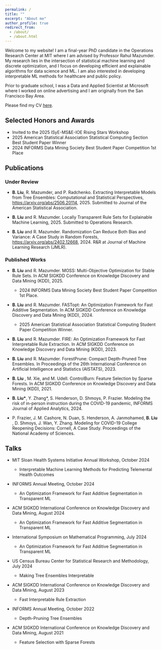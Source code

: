 ```yaml
---
permalink: /
title: ""
excerpt: "About me"
author_profile: true
redirect_from:
  - /about/
  - /about.html
---
```

Welcome to my website! I am a final-year PhD candidate in the Operations Research Center at MIT where I am advised by Professor Rahul Mazumder. My research lies in the intersection of statistical machine learning and discrete optimization, and I focus on developing efficient and explainable algorithms for data science and ML. I am also interested in developing interpretable ML methods for healthcare and public policy.

Prior to graduate school, I was a Data and Applied Scientist at Microsoft where I worked on online advertising and I am originally from the San Francisco Bay Area.

Please find my CV [here](files/cvbrian.pdf).

## Selected Honors and Awards
- Invited to the 2025 ISyE-MS&E-IOE Rising Stars Workshop 
- 2025 American Statistical Association Statistical Computing Section Best Student Paper Winner
- 2024 INFORMS Data Mining Society Best Student Paper Competition 1st Place

## Publications

### Under Review

- **B. Liu**, R. Mazumder, and P. Radchenko. Extracting Interpretable Models from Tree Ensembles: Computational and Statistical Perspectives, https://arxiv.org/abs/2506.20114, 2025. Submitted to Journal of the American Statistical Association.

- **B. Liu** and R. Mazumder. Locally Transparent Rule Sets for Explainable Machine Learning, 2025. Submitted to Operations Research.

- **B. Liu**  and R. Mazumder. Randomization Can Reduce Both Bias and Variance: A Case Study in Random Forests, https://arxiv.org/abs/2402.12668, 2024. R&R at Journal of Machine Learning Research (JMLR).

### Published Works

- **B. Liu**  and R. Mazumder. MOSS: Multi-Objective Optimization for Stable Rule Sets. In ACM SIGKDD Conference on Knowledge Discovery and Data Mining (KDD), 2025.
  - 2024 INFORMS Data Mining Society Best Student Paper Competition 1st Place.

- **B. Liu**  and R. Mazumder. FASTopt: An Optimization Framework for Fast Additive Segmentation. In ACM SIGKDD Conference on Knowledge Discovery and Data Mining (KDD), 2024.
  - 2025 American Statistical Association Statistical Computing Student Paper Competition Winner.

- **B. Liu**  and R. Mazumder. FIRE: An Optimization Framework for Fast Interpretable Rule Extraction. In ACM SIGKDD Conference on Knowledge Discovery and Data Mining (KDD), 2023.
  
- **B. Liu**  and R. Mazumder. ForestPrune: Compact Depth-Pruned Tree Ensembles. In Proceedings of the 26th International Conference on Artificial Intelligence and Statistics (AISTATS), 2023.
  
- **B. Liu** , M. Xie, and M. Udell. ControlBurn: Feature Selection by Sparse Forests. In ACM SIGKDD Conference on Knowledge Discovery and Data Mining (KDD), 2021.

- **B. Liu\***, Y. Zhang\*, S. Henderson, D. Shmoys, P. Frazier. Modeling the risk of in-person instruction during the COVID-19 pandemic, INFORMS Journal of Applied Analytics, 2024.
  
- P. Frazier, J. M. Cashore, N. Duan, S. Henderson, A. Janmohamed, **B. Liu** , D. Shmoys, J. Wan, Y. Zhang.
Modeling for COVID-19 College Reopening Decisions: Cornell, A Case Study. Proceedings of the National Academy of Sciences.



## Talks

- MIT Sloan Health Systems Initiative Annual Workshop, October 2024
  - Interpretable Machine Learning Methods for Predicting Telemental Health Outcomes

- INFORMS Annual Meeting, October 2024
  - An Optimization Framework for Fast Additive Segmentation in Transparent ML	

- ACM SIGKDD International Conference on Knowledge Discovery and Data Mining, August 2024
  - An Optimization Framework for Fast Additive Segmentation in Transparent ML	

- International Symposium on Mathematical Programming, July 2024
  - An Optimization Framework for Fast Additive Segmentation in Transparent ML	

- US Census Bureau Center for Statistical Research and Methodology, July 2024
  - Making Tree Ensembles Interpretable

- ACM SIGKDD International Conference on Knowledge Discovery and Data Mining, August 2023
  - Fast Interpretable Rule Extraction	

- INFORMS Annual Meeting, October 2022
  - Depth-Pruning Tree Ensembles

- ACM SIGKDD International Conference on Knowledge Discovery and Data Mining, August 2021
  - Feature Selection with Sparse Forests




